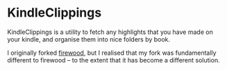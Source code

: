 # KindleClippings

KindleClippings is a utility to fetch any highlights that you have made on your kindle, and organise them into nice folders by book.

I originally forked [firewood](https://github.com/sebpearce/firewood), but I realised that my fork was fundamentally different to firewood – to the extent that it has become a different solution. 